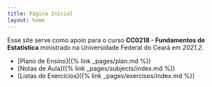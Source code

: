 ```yaml
---
title: Página Inicial
layout: home
---
```

Esse site serve como apoio para o curso **CC0218 - Fundamentos de Estatística** ministrado na Universidade Federal do Ceará em *2021.2*.

- [Plano de Ensino]({% link _pages/plan.md %})
- [Notas de Aula]({% link _pages/subjects/index.md %})
- [Listas de Exercícios]({% link _pages/exercises/index.md %})
